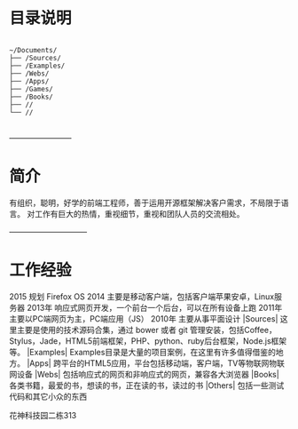 # 目录说明
<pre>
<code>
~/Documents/
├── /Sources/
├── /Examples/
├── /Webs/
├── /Apps/
├── /Games/
├── /Books/
├── //
└── //
</code>
</pre>
————————
# 简介
有组织，聪明，好学的前端工程师，善于运用开源框架解决客户需求，不局限于语言。
对工作有巨大的热情，重视细节，重视和团队人员的交流相处。


——————————
# 工作经验
2015
	规划 Firefox OS
2014 
	主要是移动客户端，包括客户端苹果安卓，Linux服务器
2013年
	响应式网页开发，一个前台一个后台，可以在所有设备上跑
2011年
	主要以PC端网页为主，PC端应用（JS）
2010年
	主要从事平面设计 
|Sources|
	这里主要是使用的技术源码合集，通过 bower 或者 git 管理安装，包括Coffee，Stylus，Jade，HTML5前端框架，PHP、python、ruby后台框架，Node.js框架等。
|Examples|
	Examples目录是大量的项目案例，在这里有许多值得借鉴的地方。
|Apps|
	跨平台的HTML5应用，平台包括移动端，客户端，TV等物联网物联网设备
|Webs|
	包括响应式的网页和非响应式的网页，兼容各大浏览器
|Books|
	各类书籍，最爱的书，想读的书，正在读的书，读过的书
|Others|
	包括一些测试代码和其它小众的东西

花神科技园二栋313

